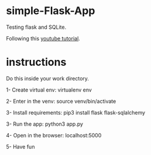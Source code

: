 # simple-Flask-App

Testing flask and SQLite.

Following this [youtube tutorial](https://www.youtube.com/watch?v=Z1RJmh_OqeA).

# instructions

Do this inside your work directory.

1- Create virtual env: virtualenv env

2- Enter in the venv: source venv/bin/activate

3- Install requirements: pip3 install flask flask-sqlalchemy

3- Run the app: python3 app.py

4- Open in the browser: localhost:5000

5- Have fun

